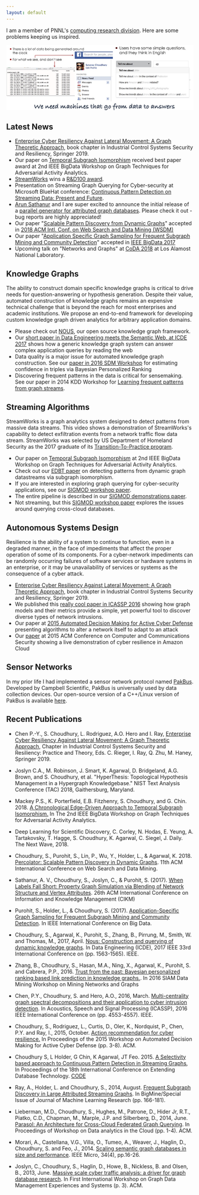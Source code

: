 ```yaml
---
layout: default
---
```

I am a member of PNNL's [computing research division](http://www.pnnl.gov/computing/). Here are some problems keeping us inspired.

<img src="images/spark.jpeg">

## [](#header-2) Latest News
* [Enterprise Cyber Resiliency Against Lateral Movement: A Graph Theoretic Approach,](https://arxiv.org/pdf/1905.01002.pdf) book chapter in Industrial Control Systems Security and Resiliency, Springer 2019.
* Our paper on [Temporal Subgraph Isomorphism](publications/2018_ieee_bigdata_gta3.pdf) received best paper award at 2nd IEEE BigData Workshop on Graph Techniques for Adversarial Activity Analytics.
* [StreamWorks](publications/2015_streamworks_edbt.pdf) wins a [R&D100 award](https://www.pnnl.gov/news/release.aspx?id=4530).
* Presentation on Streaming Graph Querying for Cyber-security at Microsoft BlueHat conference: [Continuous Pattern Detection on Streaming Data: Present and Future](publications/StreamWorks_BlueHat.pdf).
* [Arun Sathanur](https://www.linkedin.com/in/arunsathanur) and I are super excited to announce the initial release of a [parallel generator for attributed graph databases](https://github.com/propgraph/pgm).  Please check it out - bug reports are highly appreciated!
* Our paper "[Scalable Pattern Discovery from Dynamic Graphs](publications/2018_wsdm_percolator.pdf)" accepted in [2018 ACM Intl. Conf. on Web Search and Data Mining (WSDM)](http://www.wsdm-conference.org/2018/)
* Our paper "[Application Specific Graph Sampling for Frequent Subgraph Mining and Community Detection](publications/2017_GMSampling.pdf)" accepted in [IEEE BigData 2017](http://cci.drexel.edu/bigdata/bigdata2017)
* Upcoming talk on "Networks and Graphs" at [CoDA 2018](http://cnls.lanl.gov/coda2018) at Los Alamost National Laboratory.

## [](#header-2) Knowledge Graphs
The ability to construct domain specific knowledge graphs is critical to drive needs for question-answering or hypothesis generation. Despite their value, automated construction of knowledge graphs remains an expensive technical challenge that is beyond the reach for most enterprises and academic institutions. We propose an end-to-end framework for developing custom knowledge graph driven analytics for arbitrary application domains. 

* Please check out [NOUS](https://github.com/streaming-graphs/NOUS), our open source knowledge graph framework.
* Our [short paper in Data Engineering meets the Semantic Web, at ICDE 2017](https://arxiv.org/pdf/1606.02314.pdf) shows how a generic knowledge graph system can answer complex application queries by reading the web
* Data quality is a major issue for automated knowledge graph construction. See our [paper in 2016 SDM Workshop](https://arxiv.org/pdf/1601.03778) for estimating confidence in triples via Bayesian Personalized Ranking
* Discovering frequent patterns in the data is critical for sensemaking. See our paper in 2014 KDD Workshop for [Learning frequent patterns from graph streams](http://proceedings.mlr.press/v36/ray14.pdf).

## [](#header-1) Streaming Algorithms
StreamWorks is a graph analytics system designed to detect patterns from massive data streams. This video shows a demonstration of StreamWorks's capability to detect exfiltration events from a network traffic flow data stream. StreamWorks was selected by US Department of Homeland Security as the 2017 graduate of its [Transition-To-Practice program](https://www.dhs.gov/science-and-technology/csd-ttp).

* Our paper on [Temporal Subgraph Isomorphism](publications/2018_ieee_bigdata_gta3.pdf) at 2nd IEEE BigData Workshop on Graph Techniques for Adversarial Activity Analytics.
* Check out our [EDBT paper](publications/2015_streamworks_edbt.pdf) on detecting patterns from dynamic graph datastreams via subgraph isomorphism.
* If you are interested in exploring graph querying for cyber-security applications, see our [SIGMOD workshop paper](publications/2013_grades.pdf).
* The entire pipeline is described in our [SIGMOD demonstrations paper](publications/2013_sigmod_demo.pdf).
* Not streaming, but this [SIGMOD workshop paper](publications/2014_parasol.pdf) explores the issues around querying cross-cloud databases.

## [](#header-1) Autonomous Systems Design
Resilience is the ability of a system to continue to function, even in a degraded manner, in the face of impediments that affect the proper operation of some of its components. For a cyber-network impediments can be randomly occurring failures of software services or hardware systems in an enterprise, or it may be unavailability of services or systems as the consequence of a cyber attack. 
* [Enterprise Cyber Resiliency Against Lateral Movement: A Graph Theoretic Approach,](https://arxiv.org/pdf/1905.01002.pdf) book chapter in Industrial Control Systems Security and Resiliency, Springer 2019.
* We published this [really cool paper in ICASSP 2016](publications/2016_icassp.pdf) showing how graph models and their metrics provide a simple, yet powerful tool to discover diverse types of network intrusions.
* Our paper at [2015 Automated Decision Making for Active Cyber Defense](publications/2015_safeconfig.pdf) presenting algorithms to alter a network itself to adapt to an attack
* Our [paper](publications/2015_acm_ccs_demo.pdf) at 2015 ACM Conference on Computer and Communications Security showing a live demonstration of cyber resilience in Amazon Cloud

## [](#header-1) Sensor Networks
In my prior life I had implemented a sensor network protocol named [PakBus](https://s.campbellsci.com/documents/cn/manuals/pakbusnetguide.pdf). Developed by Campbell Scientific, PakBus is universally used by data collection devices. Our open-source version of a C++/Linux version of PakBus is available [here](https://github.com/sutanay/PbCdlComm).

## [](#header-4) Recent Publications
* Chen P.-Y., S. Choudhury, L. Rodriguez, A.O. Hero and I. Ray, [Enterprise Cyber Resiliency Against Lateral Movement: A Graph Theoretic Approach,](https://arxiv.org/pdf/1905.01002.pdf) Chapter in Industrial Control Systems Security and Resiliency: Practice and Theory, Eds. C. Rieger, I. Ray, Q. Zhu, M. Haney, Springer 2019.
* Joslyn C.A., M. Robinson, J. Smart, K. Agarwal, D. Bridgeland, A.G. Brown, and S. Choudhury, et al. "HyperThesis: Topological Hypothesis Management in a Hypergraph Knowledgebase." NIST Text Analysis Conference (TAC) 2018, Gaithersburg, Maryland. 
* Mackey P.S., K. Porterfield, E.B. Fitzhenry, S. Choudhury, and G. Chin. 2018. [A Chronological Edge-Driven Approach to Temporal Subgraph Isomorphism.](publications/2018_ieee_bigdata_gta3.pdf) In The 2nd IEEE BigData Workshop on Graph Techniques for Adversarial Activity Analytics. 
* Deep Learning for Scientific Discovery, C. Corley, N. Hodas, E. Yeung, A. Tartakovsky, T. Hagge, S. Choudhury, K. Agarwal, C. Siegel, J. Daily.  The Next Wave, 2018.
* Choudhury, S., Purohit, S., Lin, P., Wu, Y., Holder, L., & Agarwal, K. 2018. [Percolator: Scalable Pattern Discovery in Dynamic Graphs](publications/2018_wsdm_percolator.pdf).  11th ACM International Conference on Web Search and Data Mining.
*  Sathanur, A. V., Choudhury, S., Joslyn, C., & Purohit, S. (2017). [When Labels Fall Short: Property Graph Simulation via Blending of Network Structure and Vertex Attributes](publications/2017_cikm_graphgen.pdf). 26th ACM International Conference on Information and Knowledge Management (CIKM) 
* Purohit, S., Holder, L., & Choudhury, S. (2017). [Application-Specific Graph Sampling for Frequent Subgraph Mining and Community Detection](publications/2017_ieee_bigdata.pdf). In IEEE International Conference on Big Data.

* Choudhury, S., Agarwal, K., Purohit, S., Zhang, B., Pirrung, M., Smith, W. and Thomas, M., 2017, April. [Nous: Construction and querying of dynamic knowledge graphs](https://arxiv.org/pdf/1606.02314.pdf). In Data Engineering (ICDE), 2017 IEEE 33rd International Conference on (pp. 1563-1565). IEEE.
* Zhang, B., Choudhury, S., Hasan, M.A., Ning, X., Agarwal, K., Purohit, S. and Cabrera, P.P., 2016. [Trust from the past: Bayesian personalized ranking based link prediction in knowledge graphs.](https://arxiv.org/pdf/1601.03778). In 2016 SIAM Data Mining Workshop on Mining Networks and Graphs
* Chen, P.Y., Choudhury, S. and Hero, A.O., 2016, March. [Multi-centrality graph spectral decompositions and their application to cyber intrusion detection](publications/2016_icassp.pdf). In Acoustics, Speech and Signal Processing (ICASSP), 2016 IEEE International Conference on (pp. 4553-4557). IEEE.
* Choudhury, S., Rodriguez, L., Curtis, D., Oler, K., Nordquist, P., Chen, P.Y. and Ray, I., 2015, October. [Action recommendation for cyber resilience.](publications/2015_safeconfig.pdf) In Proceedings of the 2015 Workshop on Automated Decision Making for Active Cyber Defense (pp. 3-8). ACM.
* Choudhury S, L Holder, G Chin, K Agarwal, JT Feo. 2015. [A Selectivity based approach to Continuous Pattern Detection in Streaming Graphs](publications/2015_streamworks_edbt.pdf), In Proceedings of the 18th International Conference on Extending Database Technology.  [CODE](https://github.com/streaming-graphs/StreamWorks)
* Ray, A., Holder, L. and Choudhury, S., 2014, August. [Frequent Subgraph Discovery in Large Attributed Streaming Graphs](http://www.jmlr.org/proceedings/papers/v36/ray14.pdf). In BigMine/Special Issue of Journal of Machine Learning Research (pp. 166-181).
* Lieberman, M.D., Choudhury, S., Hughes, M., Patrone, D., Hider Jr, R.T., Piatko, C.D., Chapman, M., Marple, J.P. and Silberberg, D., 2014, June. [Parasol: An Architecture for Cross-Cloud Federated Graph Querying](publications/2014_parasol.pdf). In Proceedings of Workshop on Data analytics in the Cloud (pp. 1-4). ACM.
* Morari, A., Castellana, V.G., Villa, O., Tumeo, A., Weaver, J., Haglin, D., Choudhury, S. and Feo, J., 2014. [Scaling semantic graph databases in size and performance](publications/2014_ieee_micro.pdf). IEEE Micro, 34(4), pp.16-26.
* Joslyn, C., Choudhury, S., Haglin, D., Howe, B., Nickless, B. and Olsen, B., 2013, June. [Massive scale cyber traffic analysis: a driver for graph database research](publications/2013_grades.pdf). In First International Workshop on Graph Data Management Experiences and Systems (p. 3). ACM.

